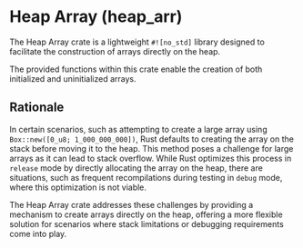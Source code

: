 # Heap Array (heap_arr)

The Heap Array crate is a lightweight `#![no_std]` library designed to facilitate
the construction of arrays directly on the heap.

The provided functions within this crate enable the creation of both initialized
and uninitialized arrays.

## Rationale

In certain scenarios, such as attempting to create a large array using
`Box::new([0_u8; 1_000_000_000])`, Rust defaults to creating the array on the
stack before moving it to the heap. This method poses a challenge for large
arrays as it can lead to stack overflow. While Rust optimizes this process in
`release` mode by directly allocating the array on the heap, there are
situations, such as frequent recompilations during testing in `debug` mode,
where this optimization is not viable.

The Heap Array crate addresses these challenges by providing a mechanism to
create arrays directly on the heap, offering a more flexible solution for
scenarios where stack limitations or debugging requirements come into play.
